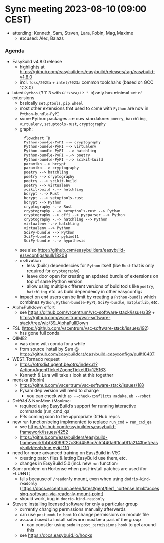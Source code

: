 # Sync meeting 2023-08-10 (09:00 CEST)

- attending: Kenneth, Sam, Steven, Lara, Robin, Mag, Maxime
    - excused: Alex, Balazs

### Agenda

- EasyBuild v4.8.0 release
    - highlights at https://github.com/easybuilders/easybuild/releases/tag/easybuild-v4.8.0
    - incl. `foss/2023a` + `intel/2023a` common toolchains (based on GCC 12.3.0)
- latest `Python` (3.11.3 with `GCCcore/12.3.0`) only has minimal set of extensions
    - basically `setuptools`, `pip`, `wheel`
    - most other extensions that used to come with `Python` are now in `Python-bundle-PyPI`
    - some Python packages are now standalone: `poetry`, `hatchling`, `virtualenv`, `setuptools-rust`, `cryptography`
    - graph:
      ```mermaid
        flowchart TD
        Python-bundle-PyPI --> cryptography
        Python-bundle-PyPI --> virtualenv
        Python-bundle-PyPI -.-> hatchling
        Python-bundle-PyPI -.-> poetry
        Python-bundle-PyPI -.-> scikit-build
        paramiko --> bcrypt
        paramiko --> cryptography
        poetry --> hatchling
        poetry --> cryptography
        poetry -.-> scikit-build
        poetry --> virtualenv
        scikit-build -.-> hatchling
        bcrypt -.-> Rust
        bcrypt -.-> setuptools-rust
        bcrypt --> Python
        cryptography -.-> Rust
        cryptography -.-> setuptools-rust --> Python
        cryptography --> cffi --> pycparser --> Python
        cryptography -.-> hatchling --> Python
        virtualenv -.-> hatchling
        virtualenv --> Python
        SciPy-bundle --> Python
        SciPy-bundle --> pybind11
        SciPy-bundle -.-> hypothesis
        ```
    - see also https://github.com/easybuilders/easybuild-easyconfigs/pull/18208
    - motivation
        - less (build) dependencies for `Python` itself (like `Rust` that is only required for `cryptography`)
        - leave door open for creating an updated bundle of extensions on top of same Python version
        - allow using multiple different versions of build tools like `poetry`, `hatchling`, etc. as build dependency in other easyconfigs
    - impact on end users can be limit by creating a `Python-bundle` which combines `Python`, `Python-bundle-PyPI`, `SciPy-bundle`, `matplotlib`, etc.
- AlphaPulldown effort
    - see https://github.com/vscentrum/vsc-software-stack/issues/39 + https://github.com/vscentrum/vsc-software-stack/tree/wip/39_AlphaPullDown
- FSL (https://github.com/vscentrum/vsc-software-stack/issues/192)
    - has gone full conda
- QIIME2
    - was done with conda for a while
    - from source install by Sam @ https://github.com/easybuilders/easybuild-easyconfigs/pull/18407
- WEST_Tornado request
    - https://otrsdict.ugent.be/otrs/index.pl?Action=AgentTicketZoom;TicketID=125163
    - Kenneth & Lara will take a look at this together
- medaka (Robin)
    - https://github.com/vscentrum/vsc-software-stack/issues/188
    - Pysam dep version will need to change
        - you can check with `eb --check-conflicts medaka.eb --robot`
- Delft3d & NonMem (Maxime)
    - required using EasyBuild's support for running interactive commands (run_cmd_qa)
    - PRs coming soon to the appropriate GitHub repos
- new `run` function being implemented to replace `run_cmd` + `run_cmd_qa`
    - see https://github.com/easybuilders/easybuild-framework/issues/4252
    - https://github.com/easybuilders/easybuild-framework/blob/8099f22c36d458cc7c5f440a6f1ca0f1a2143bef/easybuild/tools/run.py#L110
- need for more advanced training on EasyBuild in VSC
    - creating patch files & letting EasyBuild use them, etc.
    - changes in EasyBuild 5.0 (incl. new `run` function)
- Sam: problem on Hortense when post-install patches are used (for FLUENT)
    - fails because of `/readonly` mount, even when using `dodrio-bind-readonly` (https://docs.vscentrum.be/en/latest/gent/tier1_hortense.html#accessing-software-via-readonly-mount-point)
    - should work, bug in `dodrio-bind-readonly`
- Steven: installing licensed software for only a particular group
    - currently changing permissions manually afterwards
    - can use `post_module_hook` to change permissions on module file
    - account used to install software must be a part of the group
        - can consider using `sudo` in `post_permissions_hook` to get around this
    - see https://docs.easybuild.io/hooks
